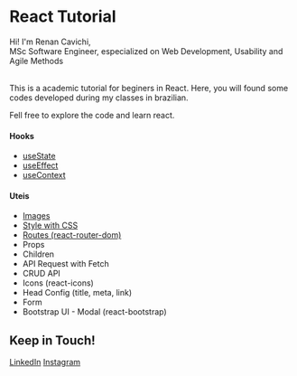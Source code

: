# React Tutorial

Hi! I'm Renan Cavichi,<br>
MSc Software Engineer, especialized on Web Development, Usability and Agile Methods<br><br>

This is a academic tutorial for beginers in React.
Here, you will found some codes developed during my classes in brazilian.

Fell free to explore the code and learn react.

#### Hooks

- [useState](src/components/APIIntegration.js)
- [useEffect](src/components/APIIntegration.js)
- [useContext](src/lang/LangProvider.js)

#### Uteis

- [Images](src/components/AddImage.js)
- [Style with CSS](src/components/CardUser.js)
- [Routes (react-router-dom)](src/App.js)
- Props
- Children
- API Request with Fetch
- CRUD API
- Icons (react-icons)
- Head Config (title, meta, link)
- Form
- Bootstrap UI - Modal (react-bootstrap)

## Keep in Touch!

[LinkedIn](https://www.linkedin.com/in/renancavichi)
[Instagram](https://www.instagram.com/renancavichi/)
